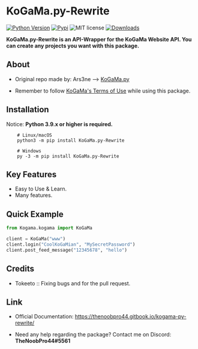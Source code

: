 # KoGaMa.py-Rewrite

[![Python Version](https://img.shields.io/badge/python-%E2%89%A53.8-yellow.svg)](https://www.python.org/downloads/)  [![Pypi](https://img.shields.io/pypi/v/KoGaMa.py-Rewrite)](https://pypi.org/project/KoGaMa.py-Rewrite/)  ![MIT license](https://img.shields.io/badge/License-MIT-blue.svg)  [![Downloads](https://static.pepy.tech/badge/KoGaMa.py-Rewrite)](https://static.pepy.tech/badge/KoGaMa.py-Rewrite)  

**KoGaMa.py-Rewrite is an API-Wrapper for the KoGaMa Website API. You can create any projects you want with this package.**

About
------

* Original repo made by: Ars3ne --> [KoGaMa.py](https://github.com/Ars3ne/kogama.py)

* Remember to follow [KoGaMa's Terms of Use](https://www.kogama.com/help/terms-and-conditions/) while using this package.


Installation
-------------

Notice: **Python 3.9.x or higher is required.**

```
    # Linux/macOS
    python3 -m pip install KoGaMa.py-Rewrite

    # Windows
    py -3 -m pip install KoGaMa.py-Rewrite
```

Key Features
-------------

- Easy to Use & Learn.
- Many features.

Quick Example
--------------

```python
from Kogama.kogama import KoGaMa

client = KoGaMa("www")
client.login("CoolKoGaMian", "MySecretPassword")
client.post_feed_message("12345678", "hello")
```

Credits
--------
- Tokeeto :: Fixing bugs and for the pull request.

Link
------
- Official Documentation: <https://thenoobpro44.gitbook.io/kogama-py-rewrite/>

* Need any help regarding the package? Contact me on Discord: **TheNoobPro44#5561**
